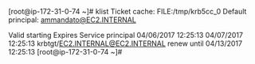 [root@ip-172-31-0-74 ~]# klist
Ticket cache: FILE:/tmp/krb5cc_0
Default principal: ammandato@EC2.INTERNAL

Valid starting       Expires              Service principal
04/06/2017 12:25:13  04/07/2017 12:25:13  krbtgt/EC2.INTERNAL@EC2.INTERNAL
        renew until 04/13/2017 12:25:13
[root@ip-172-31-0-74 ~]#
